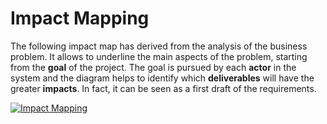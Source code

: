 # Impact Mapping

The following impact map has derived from the analysis of the business problem. It allows to underline the main aspects 
of the problem, starting from the **goal** of the project. The goal is pursued by each **actor** in the system and the 
diagram helps to identify which **deliverables** will have the greater **impacts**. In fact, it can be seen as a first 
draft of the requirements. 

[![Impact Mapping](https://tinyurl.com/y2pplz9q)](https://tinyurl.com/y2pplz9q)<!--![Impact Mapping](./impact-mapping.pm.puml)-->